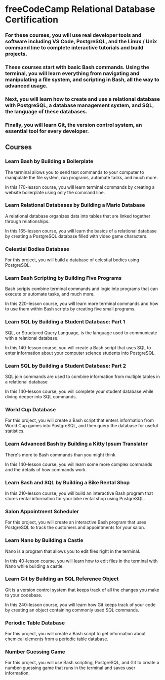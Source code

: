 # freeCodeCamp Relational Database Certification


### For these courses, you will use real developer tools and software including VS Code, PostgreSQL, and the Linux / Unix command line to complete interactive tutorials and build projects.

### These courses start with basic Bash commands. Using the terminal, you will learn everything from navigating and manipulating a file system, and scripting in Bash, all the way to advanced usage.

### Next, you will learn how to create and use a relational database with PostgreSQL, a database management system, and SQL, the language of these databases.

### Finally, you will learn Git, the version control system, an essential tool for every developer.

## Courses

### Learn Bash by Building a Boilerplate
The terminal allows you to send text commands to your computer to manipulate the file system, run programs, automate tasks, and much more.

In this 170-lesson course, you will learn terminal commands by creating a website boilerplate using only the command line.

### Learn Relational Databases by Building a Mario Database
A relational database organizes data into tables that are linked together through relationships.

In this 165-lesson course, you will learn the basics of a relational database by creating a PostgreSQL database filled with video game characters.

### Celestial Bodies Database

For this project, you will build a database of celestial bodies using PostgreSQL.

### Learn Bash Scripting by Building Five Programs

Bash scripts combine terminal commands and logic into programs that can execute or automate tasks, and much more.

In this 220-lesson course, you will learn more terminal commands and how to use them within Bash scripts by creating five small programs.

### Learn SQL by Building a Student Database: Part 1
SQL, or Structured Query Language, is the language used to communicate with a relational database.

In this 140-lesson course, you will create a Bash script that uses SQL to enter information about your computer science students into PostgreSQL.

### Learn SQL by Building a Student Database: Part 2
SQL join commands are used to combine information from multiple tables in a relational database

In this 140-lesson course, you will complete your student database while diving deeper into SQL commands.

### World Cup Database

For this project, you will create a Bash script that enters information from World Cup games into PostgreSQL, and then query the database for useful statistics.

### Learn Advanced Bash by Building a Kitty Ipsum Translator
There's more to Bash commands than you might think.

In this 140-lesson course, you will learn some more complex commands and the details of how commands work.

### Learn Bash and SQL by Building a Bike Rental Shop
In this 210-lesson course, you will build an interactive Bash program that stores rental information for your bike rental shop using PostgreSQL.

### Salon Appointment Scheduler

For this project, you will create an interactive Bash program that uses PostgreSQL to track the customers and appointments for your salon.

### Learn Nano by Building a Castle
Nano is a program that allows you to edit files right in the terminal.

In this 40-lesson course, you will learn how to edit files in the terminal with Nano while building a castle.

### Learn Git by Building an SQL Reference Object
Git is a version control system that keeps track of all the changes you make to your codebase.

In this 240-lesson course, you will learn how Git keeps track of your code by creating an object containing commonly used SQL commands.

### Periodic Table Database

For this project, you will create a Bash script to get information about chemical elements from a periodic table database.

### Number Guessing Game

For this project, you will use Bash scripting, PostgreSQL, and Git to create a number-guessing game that runs in the terminal and saves user information.
